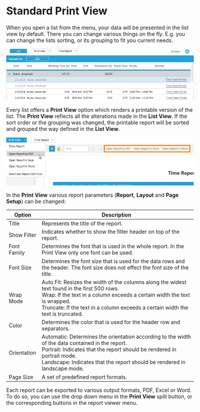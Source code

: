 # Standard Print View

When you open a list from the menu, your data will be presented in the list view by default. There you can change various things on the fly. E.g. you can change the lists sorting, or its grouping to fit you current needs.

![List view](images/list-view.png "List view")

Every list offers a **Print View** option which renders a printable version of the list. The **Print View** reflects all the alterations made in the **List View**. If the sort order or the grouping was changed, the printable report will be sorted and grouped the way defined in the **List View**.

![Export options](images/export-options.png "Export options")

In the **Print View** various report parameters (**Report**, **Layout** and **Page Setup**) can be changed:

Option | Description
--- | ---
Title | Represents the title of the report.
Show Filter | Indicates whether to show the filter header on top of the report.
Font Family | Determines the font that is used in the whole report. In the Print View only one font can be used.
Font Size | Determines the font size that is used for the data rows and the header. The font size does not effect the font size of the title.
Wrap Mode | Auto Fit: Resizes the width of the columns along the widest text found in the first 500 rows.<br/>Wrap: If the text in a column exceeds a certain width the text is wrapped.<br/>Truncate: If the text in a column exceeds a certain width the text is truncated.
Color | Determines the color that is used for the header row and separators.
Orientation | Automatic: Determines the orientation according to the width of the data contained in the report.<br/>Portrait: Indicates that the report should be rendered in portrait mode.<br/>Landscape: Indicates that the report should be rendered in landscape mode.
Page Size | A set of predefined report formats.

Each report can be exported to various output formats, PDF, Excel or Word. To do so, you can use the drop down menu in the **Print View** split button, or the corresponding buttons in the report viewer menu.